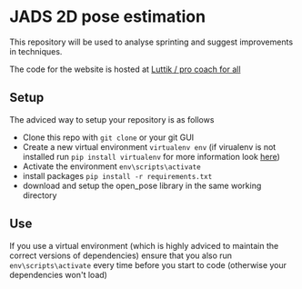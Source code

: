 # JADS 2D pose estimation
This repository will be used to analyse sprinting and suggest improvements in techniques.

The code for the website is hosted at [Luttik / pro coach for all](https://github.com/Luttik/pro_coach_for_all)

## Setup
The adviced way to setup your repository is as follows

- Clone this repo with `git clone` or your git GUI
- Create a new virtual environment `virtualenv env` (if virualenv is not installed run `pip install virtualenv` for more information look [here](http://docs.python-guide.org/en/latest/dev/virtualenvs/#lower-level-virtualenv))
- Activate the environment `env\scripts\activate`
- install packages `pip install -r requirements.txt`
- download and setup the open_pose library in the same working directory

## Use
If you use a virtual environment (which is highly adviced to maintain the correct versions of dependencies) ensure that you also run `env\scripts\activate` every time before you start to code (otherwise your dependencies won't load)
